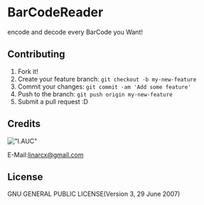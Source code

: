 # BarCodeReader
encode and decode every BarCode you Want!

## Contributing
1. Fork it!
2. Create your feature branch: `git checkout -b my-new-feature`
3. Commit your changes: `git commit -am 'Add some feature'`
4. Push to the branch: `git push origin my-new-feature`
5. Submit a pull request :D



## Credits
!["I.AUC"](http://uupload.ir/files/8jwe_mrrobot.jpg "I.AUC")




E-Mail:linarcx@gmail.com
## License
GNU GENERAL PUBLIC LICENSE(Version 3, 29 June 2007)
